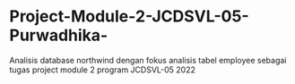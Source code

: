 # Project-Module-2-JCDSVL-05-Purwadhika-
Analisis database northwind dengan fokus analisis tabel employee  sebagai tugas project module 2 program JCDSVL-05 2022
